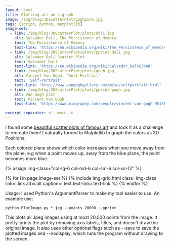 ```yaml
---
layout: post
title: Plotting art on a graph
image: /img/blog/3DScatterPlot/goghpink.jpg
tags: [script, python, matplotlib]
image-set:
  - link: /img/blog/3DScatterPlot/plots/dali.jpg
    alt: Salvador Dalí, The Persistence of Memory
    text: The Persistence of Memory
    text-link: 'https://en.wikipedia.org/wiki/The_Persistence_of_Memory'
  - link: /img/blog/3DScatterPlot/plots/pprint-dali.jpg
    alt: Salvador Dalí Scatter Plot
    text: Salvador Dalí
    text-link: 'https://en.wikipedia.org/wiki/Salvador_Dal%C3%AD'
  - link: /img/blog/3DScatterPlot/plots/gogh.jpg
    alt: Vincent Van Gogh, 'Self-Portrait'
    text: 'Self-Portrait'
    text-link: 'http://www.vangoghgallery.com/misc/selfportrait.html'
  - link: /img/blog/3DScatterPlot/plots/pprint-gogh.jpg
    alt: Van Gogh plot
    text: Vincent Van Gogh
    text-link: 'https://www.biography.com/people/vincent-van-gogh-9515695'

excerpt_separator: <!--more-->
---
```


I found some <a href="https://imgur.com/a/aRBd1" target="_blank">beautiful scatter
plots of famous art</a> and took it as a challenge to recreate them! I naturally
turned to Matplotlib to graph the colors as 3D Positions.
<!--more-->
Each colored plane shows which color increases when you move away from the plane,
e.g when a point moves up, away from the blue plane, the point becomes more blue.

<!-- class="col-lg-8 col-lg-offset-2 col-md-10 col-md-offset-1" -->
{% assign img-class="col-lg-6 col-md-6 col-sm-6 col-xs-12" %}
<!-- <div class="container mx-auto"> -->
<div class="row">
  {% for i in page.image-set %}
    {% include img-grid.html class=img-class link=i.link alt=i.alt caption=i.text text-link:i.text-link %}
  {% endfor %}
</div>
<!-- </div> -->

Usage:  I used Python's ArgumentParser to make my tool easier to use. An example use:

```
python PlotImage.py *.jpg --points 20000 --pprint
```
This plots all Jpeg images using at most 20,000 points from the image. It pretty-prints
the plot by removing axis labels, titles, and doesn't draw the original image.
It also uses other optional flags such as --save to save the plotted images and
--nodisplay, which runs the program without drawing to the screen.

<!-- Code samples -->
